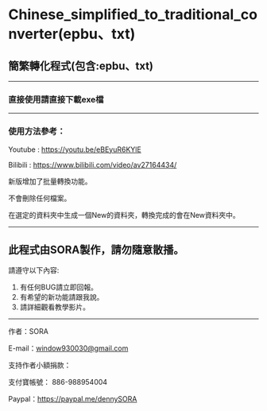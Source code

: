 # Chinese_simplified_to_traditional_converter(epbu、txt)
## 簡繁轉化程式(包含:epbu、txt)

***
### 直接使用請直接下載exe檔

***

### 使用方法參考：

Youtube : https://youtu.be/eBEyuR6KYlE

Bilibili : https://www.bilibili.com/video/av27164434/

新版增加了批量轉換功能。

不會刪除任何檔案。

在選定的資料夾中生成一個New的資料夾，轉換完成的會在New資料夾中。

***
## 此程式由SORA製作，請勿隨意散播。

請遵守以下內容:
1. 有任何BUG請立即回報。
2. 有希望的新功能請跟我說。
3. 請詳細觀看教學影片。

***
作者：SORA

E-mail：window930030@gmail.com


支持作者小額捐款：

支付寶帳號： 886-988954004

Paypal：https://paypal.me/dennySORA
